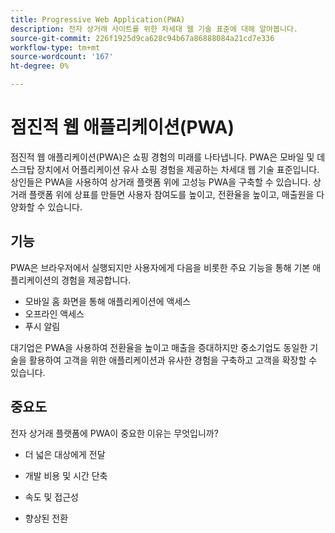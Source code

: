 ```yaml
---
title: Progressive Web Application(PWA)
description: 전자 상거래 사이트를 위한 차세대 웹 기술 표준에 대해 알아봅니다.
source-git-commit: 226f1925d9ca628c94b67a86888084a21cd7e336
workflow-type: tm+mt
source-wordcount: '167'
ht-degree: 0%

---
```



# 점진적 웹 애플리케이션(PWA)

점진적 웹 애플리케이션(PWA)은 쇼핑 경험의 미래를 나타냅니다. PWA은 모바일 및 데스크탑 장치에서 어플리케이션 유사 쇼핑 경험을 제공하는 차세대 웹 기술 표준입니다. 상인들은 PWA을 사용하여 상거래 플랫폼 위에 고성능 PWA을 구축할 수 있습니다. 상거래 플랫폼 위에 상표를 만들면 사용자 참여도를 높이고, 전환율을 높이고, 매출원을 다양화할 수 있습니다.

## 기능

PWA은 브라우저에서 실행되지만 사용자에게 다음을 비롯한 주요 기능을 통해 기본 애플리케이션의 경험을 제공합니다.

- 모바일 홈 화면을 통해 애플리케이션에 액세스
- 오프라인 액세스
- 푸시 알림

대기업은 PWA을 사용하여 전환율을 높이고 매출을 증대하지만 중소기업도 동일한 기술을 활용하여 고객을 위한 애플리케이션과 유사한 경험을 구축하고 고객을 확장할 수 있습니다.

## 중요도

전자 상거래 플랫폼에 PWA이 중요한 이유는 무엇입니까?

- 더 넓은 대상에게 전달

- 개발 비용 및 시간 단축

- 속도 및 접근성

- 향상된 전환
